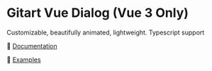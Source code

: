 # Gitart Vue Dialog (Vue 3 Only)

Customizable, beautifully animated, lightweight. Typescript support

🤯 [Documentation](https://gitart-vue-dialog.netlify.app/)

🤯 [Examples](https://michaelgitart.github.io/gitart-vue-dialog/)

